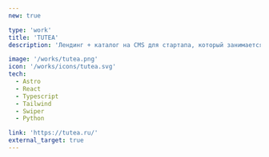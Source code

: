 ```yaml
---
new: true

type: 'work'
title: 'TUTEA'
description: 'Лендинг + каталог на CMS для стартапа, который занимается оптовой продажей специального чая из Китая и Индии.'

image: '/works/tutea.png'
icon: '/works/icons/tutea.svg'
tech:
  - Astro
  - React
  - Typescript
  - Tailwind
  - Swiper
  - Python

link: 'https://tutea.ru/'
external_target: true
---
```

